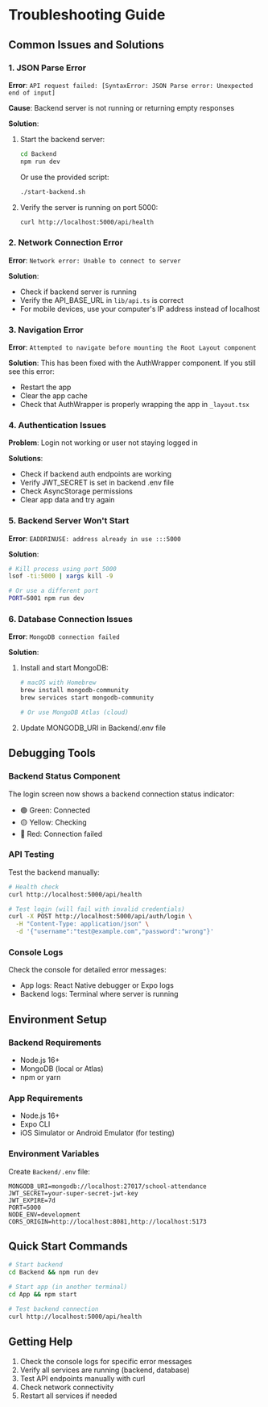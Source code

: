 # Troubleshooting Guide

## Common Issues and Solutions

### 1. JSON Parse Error

**Error**: `API request failed: [SyntaxError: JSON Parse error: Unexpected end of input]`

**Cause**: Backend server is not running or returning empty responses

**Solution**:

1. Start the backend server:

   ```bash
   cd Backend
   npm run dev
   ```

   Or use the provided script:

   ```bash
   ./start-backend.sh
   ```

2. Verify the server is running on port 5000:
   ```bash
   curl http://localhost:5000/api/health
   ```

### 2. Network Connection Error

**Error**: `Network error: Unable to connect to server`

**Solution**:

- Check if backend server is running
- Verify the API_BASE_URL in `lib/api.ts` is correct
- For mobile devices, use your computer's IP address instead of localhost

### 3. Navigation Error

**Error**: `Attempted to navigate before mounting the Root Layout component`

**Solution**: This has been fixed with the AuthWrapper component. If you still see this error:

- Restart the app
- Clear the app cache
- Check that AuthWrapper is properly wrapping the app in `_layout.tsx`

### 4. Authentication Issues

**Problem**: Login not working or user not staying logged in

**Solutions**:

- Check if backend auth endpoints are working
- Verify JWT_SECRET is set in backend .env file
- Check AsyncStorage permissions
- Clear app data and try again

### 5. Backend Server Won't Start

**Error**: `EADDRINUSE: address already in use :::5000`

**Solution**:

```bash
# Kill process using port 5000
lsof -ti:5000 | xargs kill -9

# Or use a different port
PORT=5001 npm run dev
```

### 6. Database Connection Issues

**Error**: `MongoDB connection failed`

**Solution**:

1. Install and start MongoDB:

   ```bash
   # macOS with Homebrew
   brew install mongodb-community
   brew services start mongodb-community

   # Or use MongoDB Atlas (cloud)
   ```

2. Update MONGODB_URI in Backend/.env file

## Debugging Tools

### Backend Status Component

The login screen now shows a backend connection status indicator:

- 🟢 Green: Connected
- 🟡 Yellow: Checking
- 🔴 Red: Connection failed

### API Testing

Test the backend manually:

```bash
# Health check
curl http://localhost:5000/api/health

# Test login (will fail with invalid credentials)
curl -X POST http://localhost:5000/api/auth/login \
  -H "Content-Type: application/json" \
  -d '{"username":"test@example.com","password":"wrong"}'
```

### Console Logs

Check the console for detailed error messages:

- App logs: React Native debugger or Expo logs
- Backend logs: Terminal where server is running

## Environment Setup

### Backend Requirements

- Node.js 16+
- MongoDB (local or Atlas)
- npm or yarn

### App Requirements

- Node.js 16+
- Expo CLI
- iOS Simulator or Android Emulator (for testing)

### Environment Variables

Create `Backend/.env` file:

```env
MONGODB_URI=mongodb://localhost:27017/school-attendance
JWT_SECRET=your-super-secret-jwt-key
JWT_EXPIRE=7d
PORT=5000
NODE_ENV=development
CORS_ORIGIN=http://localhost:8081,http://localhost:5173
```

## Quick Start Commands

```bash
# Start backend
cd Backend && npm run dev

# Start app (in another terminal)
cd App && npm start

# Test backend connection
curl http://localhost:5000/api/health
```

## Getting Help

1. Check the console logs for specific error messages
2. Verify all services are running (backend, database)
3. Test API endpoints manually with curl
4. Check network connectivity
5. Restart all services if needed

